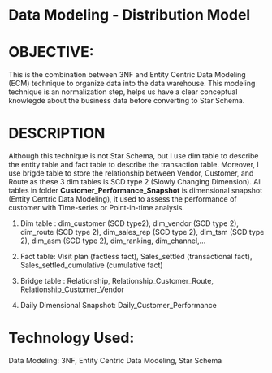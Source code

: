 # Data Modeling - Distribution Model

# OBJECTIVE:

This is the combination between 3NF and Entity Centric Data Modeling (ECM) technique to organize data into the data warehouse. This modeling technique 
is an normalization step, helps us have a clear conceptual knowlegde about the business data before converting to Star Schema. 

# DESCRIPTION
Although this technique is not Star Schema, but I use dim table to describe the entity table and fact table to describe the transaction table. 
Moreover, I use brigde table to store the relationship between Vendor, Customer, and Route as these 3 dim tables is SCD type 2 (Slowly Changing Dimension).
All tables in folder **Customer_Performance_Snapshot** is dimensional snapshot (Entity Centric Data Modeling), it used to assess the performance of customer 
with Time-series or Point-in-time analysis.

1. Dim table : dim_customer (SCD type2), dim_vendor (SCD type 2), dim_route (SCD type 2), dim_sales_rep (SCD type 2), dim_tsm (SCD type 2), dim_asm (SCD type 2), dim_ranking, dim_channel,...

2. Fact table: Visit plan (factless fact), Sales_settled (transactional fact), Sales_settled_cumulative (cumulative fact)

3. Bridge table : Relationship, Relationship_Customer_Route, Relationship_Customer_Vendor

4. Daily Dimensional Snapshot: Daily_Customer_Performance

# Technology Used:
Data Modeling: 3NF, Entity Centric Data Modeling, Star Schema   
